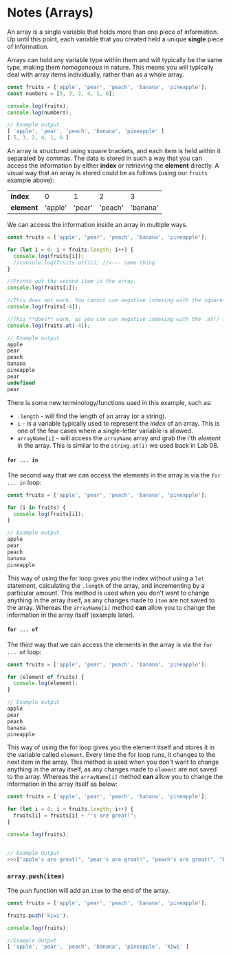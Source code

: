 # Notes (Arrays)

An array is a single variable that holds more than one piece of information.  Up until this point, each variable that you created held a unique **single** piece of information.

Arrays can hold any variable type within them and will typically be the same type, making them _homogeneous_ in nature.  This means you will typically deal with array items individually, rather than as a whole array.

```javascript
const fruits = ['apple', 'pear', 'peach', 'banana', 'pineapple'];
const numbers = [5, 3, 2, 4, 1, 6];

console.log(fruits);
console.log(numbers);

// Example output
[ 'apple', 'pear', 'peach', 'banana', 'pineapple' ]
[ 5, 3, 2, 4, 1, 6 ]
```

An array is structured using square brackets, and each item is held within it separated by commas.  The data is stored in such a way that you can access the information by either **index** or  retrieving the **element** directly.  A visual way that an array is stored could be as follows (using our `fruits` example above):

| | | | | |
|---|---|---|---|---|
| **index** | 0 | 1 | 2 | 3 | 4 |
| **element** | 'apple' | 'pear' | 'peach' | 'banana' | 'pineapple' |   

We can access the information inside an array in multiple ways.

```javascript
const fruits = ['apple', 'pear', 'peach', 'banana', 'pineapple'];

for (let i = 0; i < fruits.length; i++) {
  console.log(fruits[i]);
  //console.log(fruits.at(i)); //<--- same thing
}

//Prints out the second item in the array.
console.log(fruits[1]);

//This does not work. You cannot use negative indexing with the square-bracket notation.
console.log(fruits[-4]); 

//This **does** work, as you can use negative indexing with the .at() function instead.
console.log(fruits.at(-4));

// Example output
apple
pear
peach
banana
pineapple
pear
undefined
pear
```

There is some new terminology/functions used in this example, such as:
* `.length` - will find the length of an array (or a string).
* `i` - is a variable typically used to represent the _index_ of an array.  This is one of the few cases where a single-letter variable is allowed.
* `arrayName[i]` - will access the `arrayName` array and grab the i'th _element_ in the array. This is similar to the `string.at(i)` we used back in Lab 08.

#### `for ... in`
The second way that we can access the elements in the array is via the `for ... in` loop:

```javascript
const fruits = ['apple', 'pear', 'peach', 'banana', 'pineapple'];

for (i in fruits) {
  console.log(fruits[i]);
}

// Example output
apple
pear
peach
banana
pineapple
```

This way of using the for loop gives you the index without using a `let` statement, calculating the `.length` of the array, and incrementing by a particular amount. This method is used when you don't want to change anything in the array itself, as any changes made to `item` are not saved to the array.  Whereas the `arrayName[i]` method **can** allow you to change the information in the array itself (example later).

#### `for ... of`
The third way that we can access the elements in the array is via the `for ... of` loop:

```javascript
const fruits = ['apple', 'pear', 'peach', 'banana', 'pineapple'];

for (element of fruits) {
  console.log(element);
}

// Example output
apple
pear
peach
banana
pineapple
```

This way of using the for loop gives you the element itself and stores it in the variable called `element`.  Every time the for loop runs, it changes to the next item in the array.  This method is used when you don't want to change anything in the array itself, as any changes made to `element` are not saved to the array.  Whereas the `arrayName[i]` method **can** allow you to change the information in the array itself as below:

```javascript
const fruits = ['apple', 'pear', 'peach', 'banana', 'pineapple'];

for (let i = 0; i < fruits.length; i++) {
  fruits[i] = fruits[i] + "'s are great!";
}

console.log(fruits);


// Example Output
>>>["apple's are great!", "pear's are great!", "peach's are great!", "banana's are great!", "pineapple's are great!"]
```

### `array.push(item)`

The `push` function will add an `item` to the end of the array.

```javascript
const fruits = ['apple', 'pear', 'peach', 'banana', 'pineapple'];

fruits.push('kiwi');

console.log(fruits);

//Example Output
[ 'apple', 'pear', 'peach', 'banana', 'pineapple', 'kiwi' ]
```